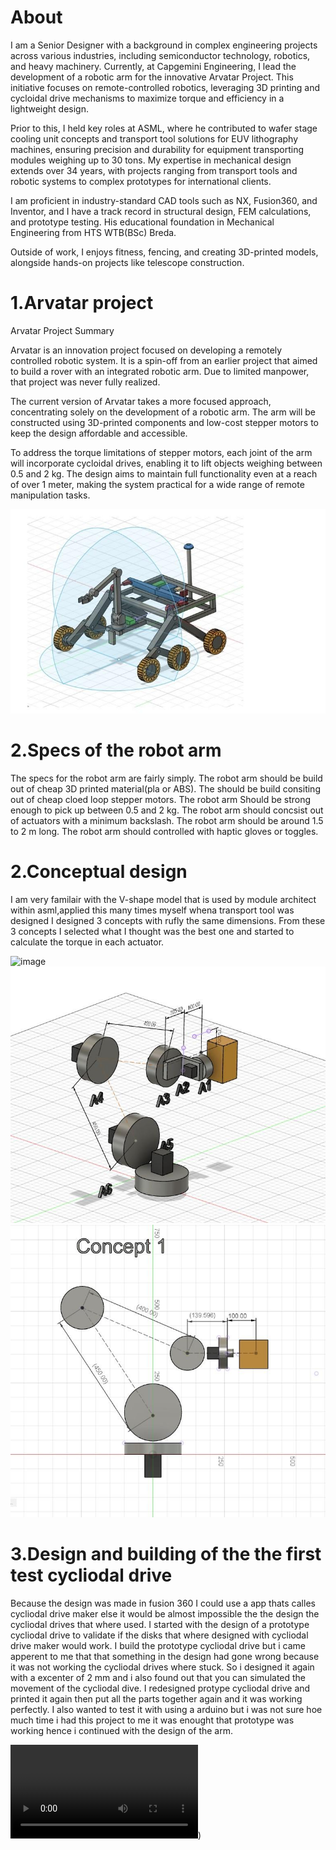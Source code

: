 # About

I am a Senior Designer with a background in complex engineering projects across various industries, including semiconductor technology, robotics, and heavy machinery. Currently, at Capgemini Engineering, I lead the development of a robotic arm for the innovative Arvatar Project. This initiative focuses on remote-controlled robotics, leveraging 3D printing and cycloidal drive mechanisms to maximize torque and efficiency in a lightweight design.

 Prior to this, I held key roles at ASML, where he contributed to wafer stage cooling unit concepts and transport tool solutions for EUV lithography machines, ensuring precision and durability for equipment transporting modules weighing up to 30 tons. My expertise in mechanical design extends over 34 years, with projects ranging from transport tools and robotic systems to complex prototypes for international clients.

 I am proficient in industry-standard CAD tools such as NX, Fusion360, and Inventor, and I have a track record in structural design, FEM calculations, and prototype testing. His educational foundation in Mechanical Engineering from HTS WTB(BSc) Breda.

Outside of work, I enjoys fitness, fencing, and creating 3D-printed models, alongside hands-on projects like telescope construction.


# 1.Arvatar project

Arvatar Project Summary

Arvatar is an innovation project focused on developing a remotely controlled robotic system. It is a spin-off from an earlier project that aimed to build a rover with an integrated robotic arm. Due to limited manpower, that project was never fully realized.

The current version of Arvatar takes a more focused approach, concentrating solely on the development of a robotic arm. The arm will be constructed using 3D-printed components and low-cost stepper motors to keep the design affordable and accessible.

To address the torque limitations of stepper motors, each joint of the arm will incorporate cycloidal drives, enabling it to lift objects weighing between 0.5 and 2 kg. The design aims to maintain full functionality even at a reach of over 1 meter, making the system practical for a wide range of remote manipulation tasks.

![image](https://github.com/jurgen975/Robotics.portfolio.jeisinga/blob/4f23e76be507385357aeccc5363b5b43af4e9b93/1720725839099.jpeg)


# 2.Specs of the robot arm

The specs for the robot arm are fairly simply.
The robot arm should be build out of cheap 3D printed material(pla or ABS).
The should be build consiting out of cheap cloed loop stepper motors.
The robot arm Should be strong enough to pick up between 0.5 and 2 kg.
The robot arm should concsist out of actuators with a minimum backslash.
The robot arm should be around 1.5 to 2 m long.
The robot arm should controlled with haptic gloves or toggles.

# 2.Conceptual design

I am very familair with the V-shape model that is used by module architect within asml,applied this many times myself whena transport tool was designed
I designed 3 concepts with rufly the same dimensions.
From these 3 concepts I selected what I thought was the best one and started to calculate the torque in each actuator.

![image](https://github.com/user-attachments/assets/4db92b54-e1aa-4ecb-a98a-01e20de30674)
![image](https://github.com/jurgen975/Robotics.portfolio.jeisinga/blob/949067bd4e9d4df3c4edeb5e1cae1387a92257ab/1726081905612.jpg)
![image](https://github.com/jurgen975/Robotics.portfolio.jeisinga/blob/949067bd4e9d4df3c4edeb5e1cae1387a92257ab/1726081868763.jpg)


# 3.Design and building of the the first test cycliodal drive

Because the design was made in fusion 360 I could use a app thats calles cycliodal drive maker else it would be almost impossible the the design the cycliodal drives that where used.
I started with the design of a prototype cycliodal drive to validate if the disks that where designed with cycliodal drive maker would work.
I build the prototype cycliodal drive but i came apperent to me that that something in the design had gone wrong because it was not working the cycliodal drives where stuck.
So i designed it again with a excenter of 2 mm and i also found out that you can simulated the movement of the cycliodal dive.
I redesigned protype cycliodal drive and printed it again then put all the parts together again and it was working perfectly.
I also wanted to test it with using a arduino but i was not sure hoe much time i had this project to me it was enought that prototype was working hence i continued with the design of the arm.

![Watch the video](https://github.com/jurgen975/Robotics.portfolio.jeisinga/blob/d2b5cc87642ac461dbbed94f29ab48fe1df9d472/motion%20link%20study%20current%20design_2.mp4))




